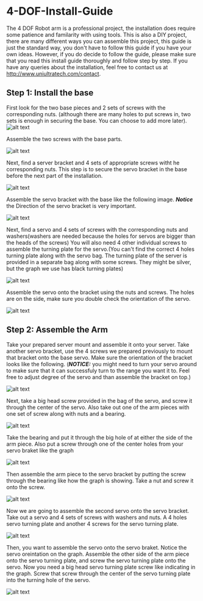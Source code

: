 # 4-DOF-Install-Guide
The 4 DOF Robot arm is a professional project, the installation does require some patience and familarity with using tools. This is also a DIY project, there are many different ways you can assemble this project, this guide is just the standard way, you don't have to follow this guide if you have your own ideas. However, if you do decide to follow the guide, please make sure that you read this install guide thoroughly and follow step by step. If you have any queries about the installation, feel free to contact us at http://www.uniultratech.com/contact.

## Step 1: Install the base
First look for the two base pieces and 2 sets of screws with the corresponding nuts. (although there are many holes to put screws in, two sets is enough in securing the base. You can choose to add more later). 
![alt text](https://user-images.githubusercontent.com/68445659/87828902-d70b8d80-c832-11ea-985c-ae677020e71c.jpg)


Assemble the two screws with the base parts.


![alt text](https://user-images.githubusercontent.com/68445659/87828906-d7a42400-c832-11ea-85e5-f2c067135f3c.jpg)

Next, find a server bracket and 4 sets of appropriate screws witht he corresponding nuts. This step is to secure the servo bracket in the base before the next part of the installation. 

![alt text](https://user-images.githubusercontent.com/68445659/87828910-d83cba80-c832-11ea-842a-64b211d4ba5b.jpg)

Assemble the servo bracket with the base like the following image. ***Notice*** the Direction of the servo bracket is very important. 

![alt text](https://user-images.githubusercontent.com/68445659/87828911-d8d55100-c832-11ea-845a-f26b45de11d6.jpg)

Next, find a servo and 4 sets of screws with the corresponding nuts and washers(washers are needed because the holes for servos are bigger than the heads of the screws) You will also need 4 other individual screws to assemble the turning plate for the servo.(You can't find the correct 4 holes turning plate along with the servo bag. The turning plate of the server is provided in a separate bag along with some screws. They might be silver, but the graph we use has black turning plates)

![alt text](https://user-images.githubusercontent.com/68445659/87828913-d8d55100-c832-11ea-9402-1a4518a844bd.jpg)

Assemble the servo onto the bracket using the nuts and screws. The holes are on the side, make sure you double check the orientation of the servo. 

![alt text](https://user-images.githubusercontent.com/68445659/87828938-e12d8c00-c832-11ea-9ab7-c189bf006dc4.jpg)

## Step 2: Assemble the Arm
Take your prepared server mount and assemble it onto your server. Take another servo bracket, use the 4 screws we prepared previously to mount that bracket onto the base servo. Make sure the orientation of the bracket looks like the following. (***NOTICE:*** you might need to turn your servo around to make sure that it can successfuly turn to the range you want it to. Feel free to adjust degree of the servo and than assemble the bracket on top.)

![alt text](https://user-images.githubusercontent.com/68445659/87834726-fa890500-c83f-11ea-9d5e-8935e4d12d91.jpg)

Next, take a big head screw provided in the bag of the servo, and screw it through the center of the servo. Also take out one of the arm pieces with one set of screw along with nuts and a bearing. 

![alt text](https://user-images.githubusercontent.com/68445659/87834727-fa890500-c83f-11ea-96f7-5087fc473576.jpg)

Take the bearing and put it through the big hole of at either the side of the arm piece. Also put a screw through one of the center holes from your servo braket like the graph

![alt text](https://user-images.githubusercontent.com/68445659/87834729-fb219b80-c83f-11ea-9593-37b72c5f60dc.jpg)

Then assemble the arm piece to the servo bracket by putting the screw through the bearing like how the graph is showing. Take a nut and screw it onto the screw. 

![alt text](https://user-images.githubusercontent.com/68445659/87834732-fb219b80-c83f-11ea-87f6-335f6a38c6d4.jpg)

Now we are going to assemble the second servo onto the servo bracket. Take out a servo and 4 sets of screws with washers and nuts. A 4 holes servo turning plate and another 4 screws for the servo turning plate. 

![alt text](https://user-images.githubusercontent.com/68445659/87834733-fb219b80-c83f-11ea-98e9-81adb5ac6290.jpg)

Then, you want to assemble the servo onto the servo braket. Notice the servo oreintation on the graph. Assemble the other side of the arm piece onto the servo turning plate, and screw the servo turning plate onto the servo. Now you need a big head servo turning plate screw like indicating in the graph. Screw that screw through the center of the servo turning plate into the turning hole of the servo. 

![alt text](https://user-images.githubusercontent.com/68445659/87834734-fbba3200-c83f-11ea-8fe9-e0dc3d11e598.jpg)





